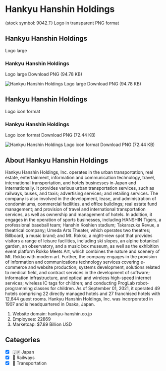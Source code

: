 # Hankyu Hanshin Holdings
 (stock symbol: 9042.T) Logo in transparent PNG format

## Hankyu Hanshin Holdings
 Logo large

### Hankyu Hanshin Holdings
 Logo large Download PNG (94.78 KB)

![Hankyu Hanshin Holdings
 Logo large Download PNG (94.78 KB)](/img/orig/9042.T_BIG-77ea6301.png)

## Hankyu Hanshin Holdings
 Logo icon format

### Hankyu Hanshin Holdings
 Logo icon format Download PNG (72.44 KB)

![Hankyu Hanshin Holdings
 Logo icon format Download PNG (72.44 KB)](/img/orig/9042.T-50a24b2f.png)

## About Hankyu Hanshin Holdings


Hankyu Hanshin Holdings, Inc. operates in the urban transportation, real estate, entertainment, information and communication technology, travel, international transportation, and hotels businesses in Japan and internationally. It provides various urban transportation services, such as railways, buses, and taxis; advertising services; and retailing services. The company is also involved in the development, lease, and administration of condominiums, commercial facilities, and office buildings; real estate fund management; and provision of travel and international transportation services, as well as ownership and management of hotels. In addition, it engages in the operation of sports businesses, including HANSHIN Tigers, a professional baseball team; Hanshin Koshien stadium; Takarazuka Revue, a theatrical company; Umeda Arts Theater, which operates two theatres; Billboard, a music brand; and Mt. Rokko, a night-view spot that provides visitors a range of leisure facilities, including ski slopes, an alpine botanical garden, an observatory, and a music box museum, as well as the exhibition event platform Rokko Meets Art, which combines the nature and scenery of Mt. Rokko with modern art. Further, the company engages in the provision of information and communications technology services covering e-commerce and website production, systems development, solutions related to medical field, and contract services in the development of software; information infrastructure, and optical and wireless high-speed internet services; wireless IC tags for children; and conducting ProgLab robot-programming classes for children. As of September 01, 2021, it operated 49 hotels comprising 22 directly managed hotels and 27 franchised hotels with 12,644 guest rooms. Hankyu Hanshin Holdings, Inc. was incorporated in 1907 and is headquartered in Osaka, Japan.

1. Website domain: hankyu-hanshin.co.jp
2. Employees: 22869
3. Marketcap: $7.89 Billion USD


## Categories
- [x] 🇯🇵 Japan
- [x] 🚂 Railways
- [x] 🚚 Transportation
